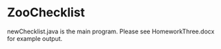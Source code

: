 # ZooChecklist
newChecklist.java is the main program. 
Please see HomeworkThree.docx for example output. 
